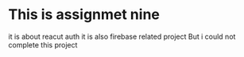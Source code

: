 # This is assignmet nine 
it is about reacut auth 
it is also firebase related project 
But  i could not complete this project 
 
